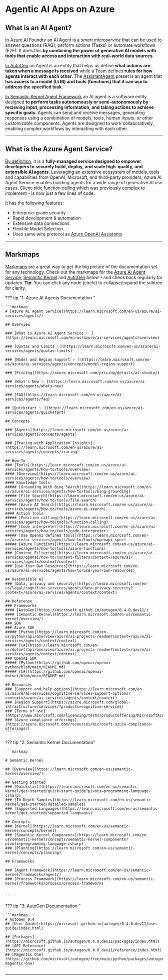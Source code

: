 # Agentic AI Apps on Azure

## What is an AI Agent?

[In Azure AI Foundry](https://learn.microsoft.com/en-us/azure/ai-services/agents/overview#what-is-an-ai-agent) an AI Agent is a _smart microservice_ that can be used to answer questions (RAG), perform actions (Tasks) or automate workflows (E2E). It does this **by combining the power of generative AI models with tools that enable access and interaction with real-world data sources**.

[In AutoGen](https://microsoft.github.io/autogen/0.4.0.dev11/user-guide/agentchat-user-guide/quickstart.html) an Agent is an entity that helps us define **what actions are taken when a message is received** while a Team defines **rules for how agents interact with each other**. The [AssistantAgent](https://microsoft.github.io/autogen/0.4.0.dev11/reference/python/autogen_agentchat.agents.html#autogen_agentchat.agents.AssistantAgent) preset is an agent that **has access to a model (LLM) and tools (functions) that it can use to address the specified task**.

[In Semantic Kernel Agent Framework](https://learn.microsoft.com/en-us/semantic-kernel/frameworks/agent/?pivots=programming-language-csharp#what-is-an-ai-agent) an AI agent is a software entity designed **to perform tasks autonomously or semi-autonomously by recieving input, processing information, and taking actions to achieve specific goals.** Agents can send and receive messages, generating responses using a combination of models, tools, human inputs, or other customizable components. Agents are designed to work collaboratively, enabling complex workflows by interacting with each other. 

---

## What is the Azure Agent Service?

[By definition](https://learn.microsoft.com/en-us/azure/ai-services/agents/overview), it is a **fully-managed service designed to empower developers to securely build, deploy, and scale high-quality, and extensible AI agents**. Leveraging an extensive ecosystem of models, tools and capabilities from OpenAI, Microsoft, and third-party providers, Azure AI Agent Service enables building agents for a wide range of generative AI use cases. [Client-side function calling](https://learn.microsoft.com/en-us/azure/ai-services/openai/how-to/function-calling) which was previously complex to implement - is now just a few lines of code.


It has the following features:

- Enterprise-grade security
- Rapid development & automation
- Extensive data connections
- Flexible Model Selection
- Uses same wire protocol as [Azure OpenAI Assistants](https://learn.microsoft.com/en-us/azure/ai-services/openai/how-to/assistant)

---

## Markmaps

[Markmaps](https://markmap.js.org/) are a great way to get the big picture of the documentation set for any technology. Check out the markmaps for the [Azure AI Agent Service](https://learn.microsoft.com/azure/ai-services/agents/), [Semantic Kernel](https://learn.microsoft.com/semantic-kernel/overview/) and [AutoGen](https://microsoft.github.io/autogen/0.4.0.dev11/index.html) below - and check back regularly for updates. **Tip**: You can click any node (circle) to collapse/expand the subtree for clarity.


??? tip "1. Azure AI Agents Documentation "

    ```markmap
    # [Azure AI Agent Service](https://learn.microsoft.com/en-us/azure/ai-services/agents/)

    ## Overview

    ### [What is Azure AI Agent Service ✨ ](https://learn.microsoft.com/en-us/azure/ai-services/agents/overview)

    ### [Quotas and Limits ✨](https://learn.microsoft.com/en-us/azure/ai-services/agents/quotas-limits)

    ### [Model and Region Support ✨ ](https://learn.microsoft.com/en-us/azure/ai-services/agents/concepts/model-region-support)

    ### [Pricing](https://azure.microsoft.com/pricing/details/ai-studio/)

    ### [What's New ✨ ](https://learn.microsoft.com/en-us/azure/ai-services/agents/whats-new)

    ### [FAQ](https://learn.microsoft.com/en-us/azure/ai-services/agents/faq)

    ## [Quickstart ✨ ](https://learn.microsoft.com/en-us/azure/ai-services/agents/quickstart)

    ## Concepts

    ### [Agents](https://learn.microsoft.com/en-us/azure/ai-services/agents/concepts/agents)

    ### [Tracing with Application Insights](https://learn.microsoft.com/en-us/azure/ai-services/agents/concepts/tracing)

    ## How-To
    ### [Tools](https://learn.microsoft.com/en-us/azure/ai-services/agents/how-to/tools/overview)
    #### [Overview](https://learn.microsoft.com/en-us/azure/ai-services/agents/how-to/tools/overview)
    #### Knowledge Tools
    ##### [Grounding With Bing Search](https://learn.microsoft.com/en-us/azure/ai-services/agents/how-to/tools/bing-grounding)
    ##### [File Search](https://learn.microsoft.com/en-us/azure/ai-services/agents/how-to/tools/file-search)
    ##### [Azure AI Search](https://learn.microsoft.com/en-us/azure/ai-services/agents/how-to/tools/azure-ai-search)
    #### Action Tools
    ##### [Function calling](https://learn.microsoft.com/en-us/azure/ai-services/agents/how-to/tools/function-calling)
    ##### [Code interpreter](https://learn.microsoft.com/en-us/azure/ai-services/agents/how-to/tools/code-interpreter)
    ##### [Use OpenAI defined tools](https://learn.microsoft.com/en-us/azure/ai-services/agents/how-to/tools/openapi-spec)
    ##### [Azure Functions](https://learn.microsoft.com/en-us/azure/ai-services/agents/how-to/tools/azure-functions)
    ### [Content Filtering](https://learn.microsoft.com/en-us/azure/ai-services/openai/how-to/content-filters?context=/azure/ai-services/agents/context/context)
    ### [Use Your Own Resources](https://learn.microsoft.com/en-us/azure/ai-services/agents/how-to/use-your-own-resources)

    ## Responsible AI
    ### [Data, privacy and security](https://learn.microsoft.com/en-us/legal/cognitive-services/agents/data-privacy-security?context=/azure/ai-services/agents/context/context)

    ## Reference
    ### Frameworks
    #### [AutoGen](https://microsoft.github.io/autogen/0.4.0.dev11/)
    #### [Semantic Kernel](https://learn.microsoft.com/en-us/semantic-kernel/overview/)
    ### SDK
    ### Azure SDK
    ##### [Python](https://learn.microsoft.com/en-us/python/api/overview/azure/ai-projects-readme?context=/azure/ai-services/agents/context/context)
    ##### [C#](https://learn.microsoft.com/en-us/dotnet/api/overview/azure/ai.projects-readme?context=/azure/ai-services/agents/context/context)
    ### OpenAI SDK
    ##### [Python](https://github.com/openai/openai-python/blob/main/README.md)
    ##### [C#](https://github.com/openai/openai-dotnet/blob/main/README.md)

    ## Resources
    ### [Support and help options](https://learn.microsoft.com/en-us/azure/ai-services/cognitive-services-support-options?context=/azure/ai-services/agents/context/context)
    ### [Region Support](https://azure.microsoft.com/global-infrastructure/services/?products=cognitive-services)
    ### [Terms of use](https://www.microsoft.com/licensing/terms/productoffering/MicrosoftAzure/MCA#ServiceSpecificTerms)
    ### [Azure compliance offerings](https://azure.microsoft.com/resources/microsoft-azure-compliance-offerings/)
    ```


??? tip "2. Semantic Kernel Documentation"

    ```markmap

    # Semantic Kernel

    ## [Overview](https://learn.microsoft.com/en-us/semantic-kernel/overview/)

    ## Getting Started
    ### [Quickstart](https://learn.microsoft.com/en-us/semantic-kernel/get-started/quick-start-guide?pivots=programming-language-csharp)
    ### [In Depth Samples](https://learn.microsoft.com/en-us/semantic-kernel/get-started/detailed-samples)
    ### [Supported Languages](https://learn.microsoft.com/en-us/semantic-kernel/get-started/supported-languages)

    ## Concepts
    ### [Kernel](https://learn.microsoft.com/en-us/semantic-kernel/concepts/kernel)
    ### [Semantic Kernel Components](https://learn.microsoft.com/en-us/semantic-kernel/concepts/semantic-kernel-components?pivots=programming-language-csharp)
    ### [Planning](https://learn.microsoft.com/en-us/semantic-kernel/concepts/planning)

    ## Frameworks

    ### [Agent Framework](https://learn.microsoft.com/en-us/semantic-kernel/frameworks/agent/)
    ### [Process Framework](https://learn.microsoft.com/en-us/semantic-kernel/frameworks/process/process-framework)


    ```

??? tip "3. AutoGen Documentation "

    ```markmap
    # AutoGen 0.4
    ## [User Guide](https://microsoft.github.io/autogen/0.4.0.dev11/user-guide/index.html)

    ## [Packages](https://microsoft.github.io/autogen/0.4.0.dev11/packages/index.html)
    ## [API Reference](https://microsoft.github.io/autogen/0.4.0.dev11/reference/index.html)
    ## [Magentic One](https://github.com/microsoft/autogen/tree/main/python/packages/autogen-magentic-one)
    ```
---